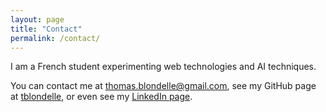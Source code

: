 ```yaml
---
layout: page
title: "Contact"
permalink: /contact/
---
```


I am a French student experimenting web technologies and AI techniques.

You can contact me at [thomas.blondelle@gmail.com](mailto:thomas.blondelle@gmail.com), see my GitHub page at [tblondelle](https://github.com/tblondelle), or even see my [LinkedIn page](https://www.linkedin.com/in/tblondelle/).

